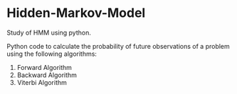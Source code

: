 # Hidden-Markov-Model
Study of HMM using python.

Python code to calculate the probability of future observations of a problem using the following algorithms:
1. Forward Algorithm
2. Backward Algorithm
3. Viterbi Algorithm
